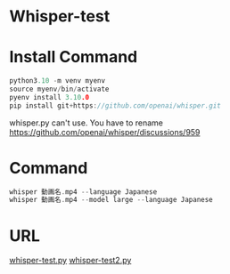 # Whisper-test

# Install Command
```c
python3.10 -m venv myenv
source myenv/bin/activate
pyenv install 3.10.0
pip install git+https://github.com/openai/whisper.git
```

whisper.py can't use. You have to rename
https://github.com/openai/whisper/discussions/959

# Command
```c
whisper 動画名.mp4 --language Japanese
whisper 動画名.mp4 --model large --language Japanese
```

# URL
[whisper-test.py](https://www.google.com/](https://agusblog.net/whisper-transcription-vscode/)https://agusblog.net/whisper-transcription-vscode/)
[whisper-test2.py](https://ailab-news.com/?p=1022)

